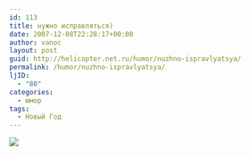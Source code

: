 ```yaml
---
id: 113
title: нужно исправляться)
date: 2007-12-08T22:28:17+00:00
author: vanoc
layout: post
guid: http://helicopter.net.ru/humor/nuzhno-ispravlyatsya/
permalink: /humor/nuzhno-ispravlyatsya/
ljID:
  - "80"
categories:
  - юмор
tags:
  - Новый Год
---
```

<img src="http://farm3.static.flickr.com/2282/2291643908_a5c3f94bfe_o.jpg" border="0" />